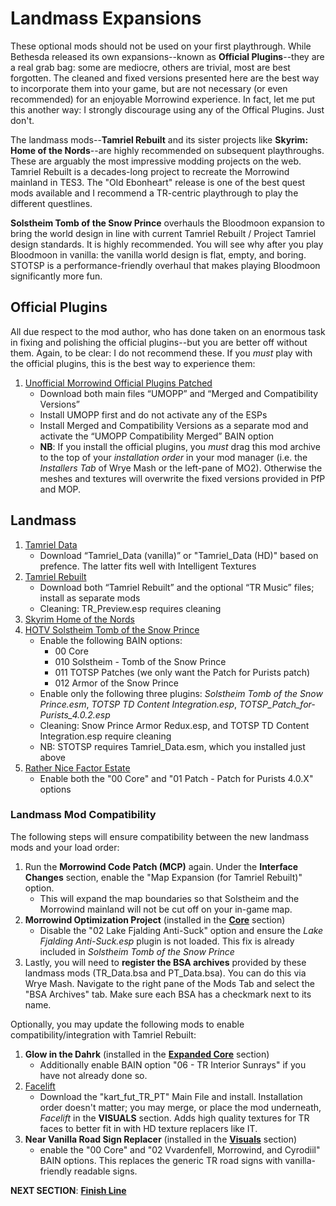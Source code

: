 # Landmass Expansions
These optional mods should not be used on your first playthrough. While Bethesda released its own expansions--known as **Official Plugins**--they are a real grab bag: some are mediocre, others are trivial, most are best forgotten. The cleaned and fixed versions presented here are the best way to incorporate them into your game, but are not necessary (or even recommended) for an enjoyable Morrowind experience. In fact, let me put this another way: I strongly discourage using any of the Offical Plugins. Just don't.

The landmass mods--**Tamriel Rebuilt** and its sister projects like **Skyrim: Home of the Nords**--are highly recommended on subsequent playthroughs. These are arguably the most impressive modding projects on the web. Tamriel Rebuilt is a decades-long project to recreate the Morrowind mainland in TES3. The "Old Ebonheart" release is one of the best quest mods available and I recommend a TR-centric playthrough to play the different questlines.

**Solstheim Tomb of the Snow Prince** overhauls the Bloodmoon expansion to bring the world design in line with current Tamriel Rebuilt / Project Tamriel design standards. It is highly recommended. You will see why after you play Bloodmoon in vanilla: the vanilla world design is flat, empty, and boring. STOTSP is a performance-friendly overhaul that makes playing Bloodmoon significantly more fun.
	
## Official Plugins
All due respect to the mod author, who has done taken on an enormous task in fixing and polishing the official plugins--but you are better off without them. Again, to be clear: I do not recommend these. If you *must* play with the official plugins, this is the best way to experience them:
1. [Unofficial Morrowind Official Plugins Patched](https://www.nexusmods.com/morrowind/mods/43931?)
	- Download both main files “UMOPP” and “Merged and Compatibility Versions”
	- Install UMOPP first and do not activate any of the ESPs
	- Install Merged and Compatibility Versions as a separate mod and activate the “UMOPP Compatibility Merged” BAIN option
	- **NB**: If you install the official plugins, you *must* drag this mod archive to the top of your *installation order* in your mod manager (i.e. the *Installers Tab* of Wrye Mash or the left-pane of MO2). Otherwise the meshes and textures will overwrite the fixed versions provided in PfP and MOP.
	
## Landmass
1. [Tamriel Data](https://www.nexusmods.com/morrowind/mods/44537?)
	- Download “Tamriel_Data (vanilla)” or "Tamriel_Data (HD)" based on prefence. The latter fits well with Intelligent Textures
1. [Tamriel Rebuilt](https://www.nexusmods.com/morrowind/mods/42145?)
	- Download both “Tamriel Rebuilt” and the optional “TR Music” files; install as separate mods
	- Cleaning: TR_Preview.esp requires cleaning
1. [Skyrim Home of the Nords](https://www.nexusmods.com/morrowind/mods/44921?)
1. [HOTV Solstheim Tomb of the Snow Prince](https://www.nexusmods.com/morrowind/mods/46810)
	- Enable the following BAIN options:
		- 00 Core
		- 010 Solstheim - Tomb of the Snow Prince
		- 011 TOTSP Patches (we only want the Patch for Purists patch)
		- 012 Armor of the Snow Prince
	- Enable only the following three plugins: *Solstheim Tomb of the Snow Prince.esm*, *TOTSP TD Content Integration.esp*, *TOTSP_Patch_for-Purists_4.0.2.esp*
	- Cleaning: Snow Prince Armor Redux.esp, and TOTSP TD Content Integration.esp require cleaning
	- NB: STOTSP requires Tamriel_Data.esm, which you installed just above
1. [Rather Nice Factor Estate](https://www.nexusmods.com/morrowind/mods/47933?)
	- Enable both the "00 Core" and "01 Patch - Patch for Purists 4.0.X" options

### Landmass Mod Compatibility
The following steps will ensure compatibility between the new landmass mods and your load order:
1. Run the **Morrowind Code Patch (MCP)** again. Under the **Interface Changes** section, enable the "Map Expansion (for Tamriel Rebuilt)" option. 
	- This will expand the map boundaries so that Solstheim and the Morrowind mainland will not be cut off on your in-game map.
1. **Morrowind Optimization Project** (installed in the [**Core**](https://github.com/doublemoulinet/Morrowind-Modular-Mod-Guide/blob/master/CORE.md) section)
	- Disable the "02 Lake Fjalding Anti-Suck" option and ensure the *Lake Fjalding Anti-Suck.esp* plugin is not loaded. This fix is already included in *Solstheim Tomb of the Snow Prince*
1. Lastly, you will need to **register the BSA archives** provided by these landmass mods (TR_Data.bsa and PT_Data.bsa). You can do this via Wrye Mash. Navigate to the right pane of the Mods Tab and select the "BSA Archives" tab. Make sure each BSA has a checkmark next to its name.

Optionally, you may update the following mods to enable compatibility/integration with Tamriel Rebuilt:
1. **Glow in the Dahrk** (installed in the [**Expanded Core**](https://github.com/doublemoulinet/Morrowind-Modular-Mod-Guide/blob/master/EXPANDEDCORE.md) section)
	- Additionally enable BAIN option "06 - TR Interior Sunrays" if you have not already done so.
1. [Facelift](https://www.nexusmods.com/morrowind/mods/47617?)
	- Download the "kart_fut_TR_PT" Main File and install. Installation order doesn't matter; you may merge, or place the mod underneath, *Facelift* in the **VISUALS** section. Adds high quality textures for TR faces to better fit in with HD texture replacers like IT.
1. **Near Vanilla Road Sign Replacer** (installed in the [**Visuals**](https://github.com/doublemoulinet/Morrowind-Modular-Mod-Guide/blob/master/VISUALS.md) section)
	- enable the "00 Core" and "02 Vvardenfell, Morrowind, and Cyrodiil" BAIN options. This replaces the generic TR road signs with vanilla-friendly readable signs.

**NEXT SECTION**:
[**Finish Line**](https://github.com/doublemoulinet/Morrowind-Modular-Mod-Guide/blob/master/FINISHLINE.md)